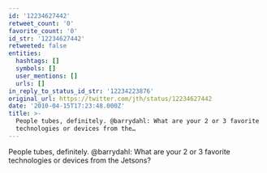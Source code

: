 ```yaml
---
id: '12234627442'
retweet_count: '0'
favorite_count: '0'
id_str: '12234627442'
retweeted: false
entities:
  hashtags: []
  symbols: []
  user_mentions: []
  urls: []
in_reply_to_status_id_str: '12234223876'
original_url: https://twitter.com/jth/status/12234627442
date: '2010-04-15T17:23:48.000Z'
title: >-
  People tubes, definitely. @barrydahl: What are your 2 or 3 favorite
  technologies or devices from the…
---
```


People tubes, definitely. @barrydahl: What are your 2 or 3 favorite technologies or devices from the Jetsons?